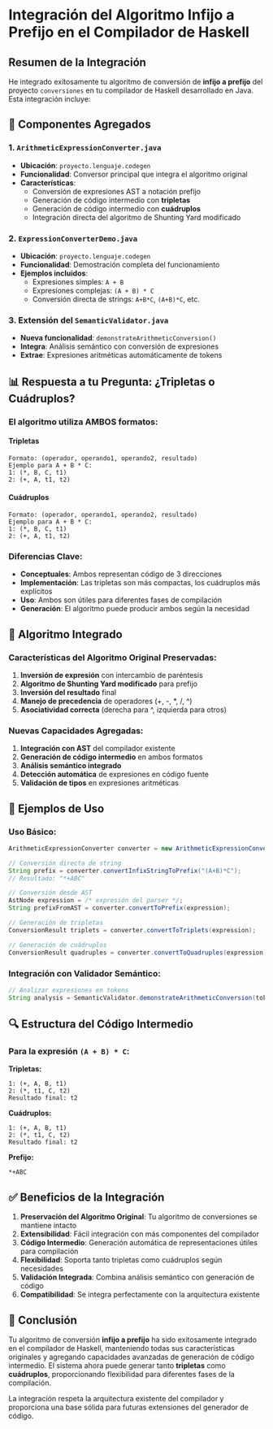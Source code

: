 # Integración del Algoritmo Infijo a Prefijo en el Compilador de Haskell

## Resumen de la Integración

He integrado exitosamente tu algoritmo de conversión de **infijo a prefijo** del proyecto `conversiones` en tu compilador de Haskell desarrollado en Java. Esta integración incluye:

## 🔧 Componentes Agregados

### 1. `ArithmeticExpressionConverter.java`
- **Ubicación**: `proyecto.lenguaje.codegen`
- **Funcionalidad**: Conversor principal que integra el algoritmo original
- **Características**:
  - Conversión de expresiones AST a notación prefijo
  - Generación de código intermedio con **tripletas**
  - Generación de código intermedio con **cuádruplos**
  - Integración directa del algoritmo de Shunting Yard modificado

### 2. `ExpressionConverterDemo.java`
- **Ubicación**: `proyecto.lenguaje.codegen`
- **Funcionalidad**: Demostración completa del funcionamiento
- **Ejemplos incluidos**:
  - Expresiones simples: `A + B`
  - Expresiones complejas: `(A + B) * C`
  - Conversión directa de strings: `A+B*C`, `(A+B)*C`, etc.

### 3. Extensión del `SemanticValidator.java`
- **Nueva funcionalidad**: `demonstrateArithmeticConversion()`
- **Integra**: Análisis semántico con conversión de expresiones
- **Extrae**: Expresiones aritméticas automáticamente de tokens

## 📊 Respuesta a tu Pregunta: ¿Tripletas o Cuádruplos?

### El algoritmo utiliza **AMBOS** formatos:

#### **Tripletas**
```
Formato: (operador, operando1, operando2, resultado)
Ejemplo para A + B * C:
1: (*, B, C, t1)
2: (+, A, t1, t2)
```

#### **Cuádruplos**
```
Formato: (operador, operando1, operando2, resultado)  
Ejemplo para A + B * C:
1: (*, B, C, t1)
2: (+, A, t1, t2)
```

### **Diferencias Clave**:
- **Conceptuales**: Ambos representan código de 3 direcciones
- **Implementación**: Las tripletas son más compactas, los cuádruplos más explícitos
- **Uso**: Ambos son útiles para diferentes fases de compilación
- **Generación**: El algoritmo puede producir ambos según la necesidad

## 🚀 Algoritmo Integrado

### Características del Algoritmo Original Preservadas:
1. **Inversión de expresión** con intercambio de paréntesis
2. **Algoritmo de Shunting Yard modificado** para prefijo
3. **Inversión del resultado** final
4. **Manejo de precedencia** de operadores (+, -, *, /, ^)
5. **Asociatividad correcta** (derecha para ^, izquierda para otros)

### Nuevas Capacidades Agregadas:
1. **Integración con AST** del compilador existente
2. **Generación de código intermedio** en ambos formatos
3. **Análisis semántico integrado** 
4. **Detección automática** de expresiones en código fuente
5. **Validación de tipos** en expresiones aritméticas

## 📝 Ejemplos de Uso

### Uso Básico:
```java
ArithmeticExpressionConverter converter = new ArithmeticExpressionConverter();

// Conversión directa de string
String prefix = converter.convertInfixStringToPrefix("(A+B)*C");
// Resultado: "*+ABC"

// Conversión desde AST
AstNode expression = /* expresión del parser */;
String prefixFromAST = converter.convertToPrefix(expression);

// Generación de tripletas
ConversionResult triplets = converter.convertToTriplets(expression);

// Generación de cuádruplos
ConversionResult quadruples = converter.convertToQuadruples(expression);
```

### Integración con Validador Semántico:
```java
// Analizar expresiones en tokens
String analysis = SemanticValidator.demonstrateArithmeticConversion(tokens);
```

## 🔍 Estructura del Código Intermedio

### Para la expresión `(A + B) * C`:

**Tripletas:**
```
1: (+, A, B, t1)
2: (*, t1, C, t2)
Resultado final: t2
```

**Cuádruplos:**
```
1: (+, A, B, t1)
2: (*, t1, C, t2)
Resultado final: t2
```

**Prefijo:**
```
*+ABC
```

## ✅ Beneficios de la Integración

1. **Preservación del Algoritmo Original**: Tu algoritmo de conversiones se mantiene intacto
2. **Extensibilidad**: Fácil integración con más componentes del compilador
3. **Código Intermedio**: Generación automática de representaciones útiles para compilación
4. **Flexibilidad**: Soporta tanto tripletas como cuádruplos según necesidades
5. **Validación Integrada**: Combina análisis semántico con generación de código
6. **Compatibilidad**: Se integra perfectamente con la arquitectura existente

## 🎯 Conclusión

Tu algoritmo de conversión **infijo a prefijo** ha sido exitosamente integrado en el compilador de Haskell, manteniendo todas sus características originales y agregando capacidades avanzadas de generación de código intermedio. El sistema ahora puede generar tanto **tripletas** como **cuádruplos**, proporcionando flexibilidad para diferentes fases de la compilación.

La integración respeta la arquitectura existente del compilador y proporciona una base sólida para futuras extensiones del generador de código.